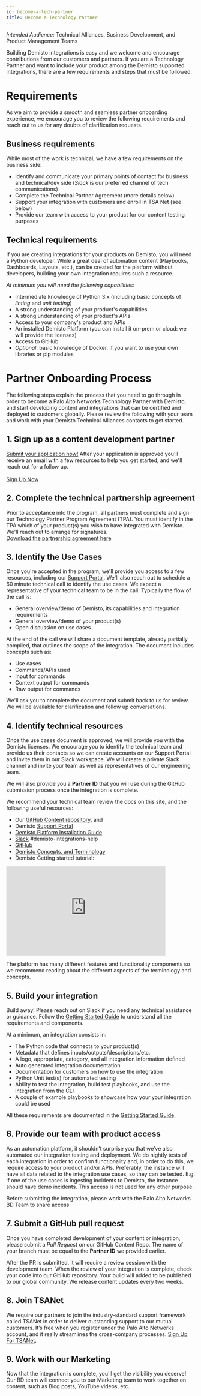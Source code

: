 ```yaml
---
id: become-a-tech-partner
title: Become a Technology Partner
---
```


_Intended Audience:_
Technical Alliances, Business Development, and Product Management Teams

Building Demisto integrations is easy and we welcome and encourage contributions from our customers and partners. If you are a Technology Partner and want to include your product among the Demisto supported integrations, there are a few requirements and steps that must be followed.

# Requirements

As we aim to provide a smooth and seamless partner onboarding experience, we encourage you to review the following requirements and reach out to us for any doubts of clarification requests.

## Business requirements

While most of the work is technical, we have a few requirements on the business side:

- Identify and communicate your primary points of contact for business and technical/dev side (_Slack_ is our preferred channel of tech communications)
- Complete the Technical Partner Agreement (more details below)
- Support your integration with customers and enroll in TSA Net (see below)
- Provide our team with access to your product for our content testing purposes

## Technical requirements

If you are creating integrations for your products on Demisto, you will need a Python developer. While a great deal of automation content (Playbooks, Dashboards, Layouts, etc.), can be created for the platform without developers, building your own integration requires such a resource.

_At minimum you will need the following capabilities:_

- Intermediate knowledge of Python 3.x (including basic concepts of _linting_ and _unit testing_)
- A strong understanding of your product's capabilities
- A strong understanding of your product's APIs
- Access to your company's product and APIs
- An installed Demisto Platform (you can install it on-prem or cloud: we will provide the licenses)
- Access to GitHub
- _Optional_: basic knowledge of Docker, if you want to use your own libraries or pip modules

# Partner Onboarding Process

The following steps explain the process that you need to go through in order to become a Palo Alto Networks Technology Partner with Demisto, and start developing content and integrations that can be certified and deployed to customers globally. Please review the following with your team and work with your Demisto Technical Alliances contacts to get started.

## 1. Sign up as a content development partner

<a href="https://start.paloaltonetworks.com/become-a-technology-partner" target="_blank">Submit your application now!</a> After your application is approved you’ll receive an email with a few resources to help you get started, and we'll reach out for a follow up.
<br /><br />
<a class="button button--outline button--primary button--lg" href="https://start.paloaltonetworks.com/become-a-technology-partner" target="_blank">Sign Up Now</a>

## 2. Complete the technical partnership agreement

Prior to acceptance into the program, all partners must complete and sign our Technology Partner Program Agreement (TPA). You must identify in the TPA which of your product(s) you wish to have integrated with Demisto. We'll reach out to arrange for signatures.
<br />
<a href="/assets/NextWaveTechnologyPartnerProgramAgreement.pdf" target="_blank" class="button button--outline button--primary button--lg">Download the partnership agreement here</a>

## 3. Identify the Use Cases

Once you're accepted in the program, we'll provide you access to a few resources, including our <a href="https://support.demisto.com" target="_blank">Support Portal</a>. We'll also reach out to schedule a 60 minute technical call to identify the use cases. We expect a representative of your technical team to be in the call. 
Typically the flow of the call is:
- General overview/demo of Demisto, its capabilities and integration requirements
- General overview/demo of your product(s)
- Open discussion on use cases

At the end of the call we will share a document template, already partially compiled, that outlines the scope of the integration. The document includes concepts such as:
- Use cases
- Commands/APIs used
- Input for commands
- Context output for commands
- Raw output for commands

We'll ask you to complete the document and submit back to us for review. We will be available for clarification and follow up conversations.


## 4. Identify technical resources

Once the use cases document is approved, we will provide you with the Demisto licenses. We encourage you to identify the technical team and provide us their contacts so we can create accounts on our Support Portal and invite them in our Slack workspace. We will create a private Slack channel and invite your team as well as representatives of our engineering team.

We will also provide you a **Partner ID** that you will use during the GitHub submission process once the integration is complete.

We recommend your technical team review the docs on this site, and the following useful resources:
- Our [GitHub Content repository](https://github.com/demisto/content), and
- Demisto [Support Portal](https://support.demisto.com)
- [Demisto Platform Installation Guide](https://support.demisto.com/hc/en-us/sections/360001323614-Installing-Demisto)
- [Slack](https://www.demisto.com/community/) #demisto-integrations-help
- [GitHub](https://github.com/demisto/content/#demisto-platform---content-repository)
- [Demisto Concepts, and Terminology](https://support.demisto.com/hc/en-us/articles/360005126713-Demisto-Components-Concepts-and-Terminology)
- Demisto Getting started tutorial:

<iframe width="424" height="238" src="https://www.youtube.com/embed/bDntS6biazI" frameborder="0" allow="accelerometer; autoplay; encrypted-media; gyroscope; picture-in-picture" allowfullscreen></iframe>
  

The platform has many different features and functionality components so we recommend reading about the different aspects of the terminology and concepts.

## 5. Build your integration

Build away! Please reach out on Slack if you need any technical assistance or guidance. Follow the [Getting Started Guide](getting-started-guide) to understand all the requirements and components.

At a minimum, an integration consists in:
- The Python code that connects to your product(s)
- Metadata that defines inputs/outputs/descriptions/etc.
- A logo, appropriate, category, and all integration information defined
- Auto generated Integration documentation
- Documentation for customers on how to use the integration
- Python Unit test(s) for automated testing
- Ability to test the integration, build test playbooks, and use the integration from the CLI
- A couple of example playbooks to showcase how your your integration could be used

All these requirements are documented in the [Getting Started Guide](getting-started-guide).

## 6. Provide our team with product access

As an automation platform, it shouldn’t surprise you that we’ve also automated our integration testing and deployment. We do nightly tests of each integration in order to confirm functionality and, in order to do this, we require access to your product and/or APIs. Preferably, the instance will have all data related to the integration use cases, so they can be tested. E.g. if one of the use cases is ingesting incidents to Demisto, the instance should have demo incidents. This access is not used for any other purpose.

Before submitting the integration, please work with the Palo Alto Networks BD Team to share access

## 7. Submit a GitHub pull request

Once you have completed development of your content or integration, please submit a *Pull Request* on our GitHub Content Repo. The name of your branch must be equal to the **Partner ID** we provided earlier.

After the PR is submitted, it will require a review session with the development team. When the review of your integration is complete, check your code into our GitHub repository. Your build will added to be published to our global community. We release content updates every two weeks.

## 8. Join TSANet

We require our partners to join the industry-standard support framework called TSANet in order to deliver outstanding support to our mutual customers. It’s free when you register under the Palo Alto Networks account, and it really streamlines the cross-company processes. [Sign Up For TSANet](https://paloaltonetworks.tsanet.org).

## 9. Work with our Marketing

Now that the integration is complete, you'll get the visibility you deserve! Our BD team will connect you to our Marketing team to work together on content, such as Blog posts, YouTube videos, etc.
